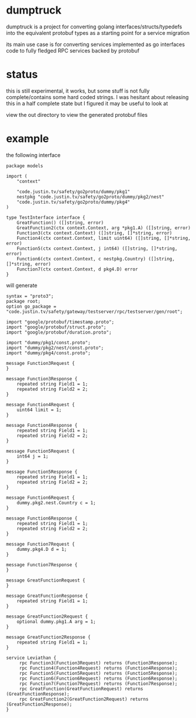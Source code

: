 # dumptruck

dumptruck is a project for converting golang interfaces/structs/typedefs into the equivalent protobuf types as a starting point for a service migration

its main use case is for converting services implemented as go interfaces code to fully fledged RPC services backed by protobuf

# status

this is still experimental, it works, but some stuff is not fully complete/contains some hard coded strings. I was hesitant about releasing this in a half complete state but I figured it may be useful to look at

view the out directory to view the generated protobuf files

# example

the following interface 

```
package models

import (
	"context"

	"code.justin.tv/safety/go2proto/dummy/pkg1"
	nestpkg "code.justin.tv/safety/go2proto/dummy/pkg2/nest"
	"code.justin.tv/safety/go2proto/dummy/pkg4"
)

type TestInterface interface {
	GreatFunction() ([]string, error)
	GreatFunction2(ctx context.Context, arg *pkg1.A) ([]string, error)
	Function3(ctx context.Context) ([]string, []*string, error)
	Function4(ctx context.Context, limit uint64) ([]string, []*string, error)
	Function5(ctx context.Context, j int64) ([]string, []*string, error)
	Function6(ctx context.Context, c nestpkg.Country) ([]string, []*string, error)
	Function7(ctx context.Context, d pkg4.D) error
}
```

will generate

```
syntax = "proto3";
package root;
option go_package = "code.justin.tv/safety/gateway/testserver/rpc/testserver/gen/root";

import "google/protobuf/timestamp.proto";
import "google/protobuf/struct.proto";
import "google/protobuf/duration.proto";

import "dummy/pkg1/const.proto";
import "dummy/pkg2/nest/const.proto";
import "dummy/pkg4/const.proto";

message Function3Request {
}

message Function3Response {
    repeated string Field1 = 1;
    repeated string Field2 = 2;
}

message Function4Request {
    uint64 limit = 1;
}

message Function4Response {
    repeated string Field1 = 1;
    repeated string Field2 = 2;
}

message Function5Request {
    int64 j = 1;
}

message Function5Response {
    repeated string Field1 = 1;
    repeated string Field2 = 2;
}

message Function6Request {
    dummy.pkg2.nest.Country c = 1;
}

message Function6Response {
    repeated string Field1 = 1;
    repeated string Field2 = 2;
}

message Function7Request {
    dummy.pkg4.D d = 1;
}

message Function7Response {
}

message GreatFunctionRequest {
}

message GreatFunctionResponse {
    repeated string Field1 = 1;
}

message GreatFunction2Request {
    optional dummy.pkg1.A arg = 1;
}

message GreatFunction2Response {
    repeated string Field1 = 1;
}

service Leviathan {
     rpc Function3(Function3Request) returns (Function3Response);
     rpc Function4(Function4Request) returns (Function4Response);
     rpc Function5(Function5Request) returns (Function5Response);
     rpc Function6(Function6Request) returns (Function6Response);
     rpc Function7(Function7Request) returns (Function7Response);
     rpc GreatFunction(GreatFunctionRequest) returns (GreatFunctionResponse);
     rpc GreatFunction2(GreatFunction2Request) returns (GreatFunction2Response);
}
```